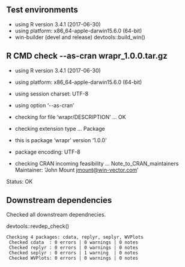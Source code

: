 

## Test environments

 * using R version 3.4.1 (2017-06-30)
 * using platform: x86_64-apple-darwin15.6.0 (64-bit)
 * win-builder (devel and release) devtools::build_win()

## R CMD check --as-cran wrapr_1.0.0.tar.gz

 * using R version 3.4.1 (2017-06-30)
 * using platform: x86_64-apple-darwin15.6.0 (64-bit)
 * using session charset: UTF-8
 * using option ‘--as-cran’
 * checking for file ‘wrapr/DESCRIPTION’ ... OK
 * checking extension type ... Package
 * this is package ‘wrapr’ version ‘1.0.0’
 * package encoding: UTF-8


 * checking CRAN incoming feasibility ... Note_to_CRAN_maintainers
  Maintainer: ‘John Mount <jmount@win-vector.com>’

Status: OK

## Downstream dependencies

Checked all downstream dependnecies.

devtools::revdep_check()

    Checking 4 packages: cdata, replyr, seplyr, WVPlots
     Checked cdata  : 0 errors | 0 warnings | 0 notes
     Checked replyr : 0 errors | 0 warnings | 0 notes
     Checked seplyr : 0 errors | 1 warning  | 0 notes
     Checked WVPlots: 0 errors | 0 warnings | 0 notes
  
